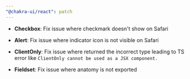 ```yaml
---
"@chakra-ui/react": patch
---
```


- **Checkbox**: Fix issue where checkmark doesn't show on Safari

- **Alert**: Fix issue where indicator icon is not visible on Safari

- **ClientOnly**: Fix issue where returned the incorrect type leading to TS
  error like `ClientOnly cannot be used as a JSX component.`

- **Fieldset**: Fix issue where anatomy is not exported
